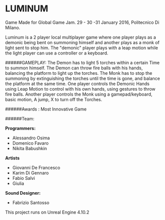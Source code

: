 # LUMINUM
Game Made for Global Game Jam.
29 - 30 -31 January 2016, Politecnico Di Milano.

Luminum is a 2 player local multiplayer game where one player plays as a demonic being bent on summoning himself and another plays as a monk of light sent to stop him. The "demonic" player plays with a leap motion while the light player can use a controller or a keyboard.

######GAMEPLAY:
The Demon has to light 5 torches within a certain Time to summon himself. The Demon can throw fire balls with his hands, balancing the platform to light up the torches. The Monk has to stop the summoning by extinguishing the torches until the time is gone, and balance the platform at the same time. 
One player controls the Demonic Hands using Leap Motion to control with his own hands, using gestures to throw fire balls. Another player controls the Monk using a gamepad/keyboard, basic motion, A jump, X to turn off the Torches.

######Awards :
Most Innovative Game

######Team:

**Programmers:**
- Alessandro Osima
- Domenico Favaro
- Nikita Babushkin

**Artists**
- Giovanni De Francesco
- Karim Di Gennaro
- Fabio Salvi
- Giulia

**Sound Designer:**
- Fabrizio Santosso


This project runs on Unreal Engine 4.10.2
